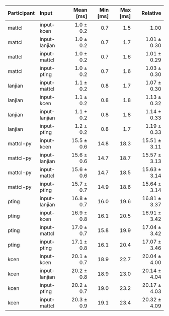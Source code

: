 | Participant | Input | Mean [ms] | Min [ms] | Max [ms] | Relative |
|:---|:---|---:|---:|---:|---:|
| mattcl | input-kcen | 1.0 ± 0.2 | 0.7 | 1.5 | 1.00 |
| mattcl | input-lanjian | 1.0 ± 0.2 | 0.7 | 1.7 | 1.01 ± 0.30 |
| mattcl | input-mattcl | 1.0 ± 0.2 | 0.7 | 1.6 | 1.01 ± 0.29 |
| mattcl | input-pting | 1.0 ± 0.2 | 0.7 | 1.6 | 1.03 ± 0.30 |
| lanjian | input-mattcl | 1.1 ± 0.2 | 0.8 | 1.7 | 1.07 ± 0.30 |
| lanjian | input-kcen | 1.1 ± 0.2 | 0.8 | 1.8 | 1.13 ± 0.32 |
| lanjian | input-lanjian | 1.1 ± 0.2 | 0.8 | 1.8 | 1.14 ± 0.33 |
| lanjian | input-pting | 1.2 ± 0.2 | 0.8 | 1.7 | 1.19 ± 0.33 |
| mattcl-py | input-kcen | 15.5 ± 0.6 | 14.8 | 18.3 | 15.51 ± 3.11 |
| mattcl-py | input-lanjian | 15.6 ± 0.6 | 14.7 | 18.7 | 15.57 ± 3.13 |
| mattcl-py | input-mattcl | 15.6 ± 0.6 | 14.7 | 18.5 | 15.63 ± 3.14 |
| mattcl-py | input-pting | 15.7 ± 0.7 | 14.9 | 18.6 | 15.64 ± 3.14 |
| pting | input-lanjian | 16.8 ± 0.7 | 16.0 | 19.6 | 16.81 ± 3.37 |
| pting | input-kcen | 16.9 ± 0.8 | 16.1 | 20.5 | 16.91 ± 3.42 |
| pting | input-mattcl | 17.0 ± 0.7 | 15.8 | 19.9 | 17.04 ± 3.42 |
| pting | input-pting | 17.1 ± 0.8 | 16.1 | 20.4 | 17.07 ± 3.46 |
| kcen | input-kcen | 20.1 ± 0.7 | 18.9 | 22.7 | 20.04 ± 4.00 |
| kcen | input-lanjian | 20.2 ± 0.8 | 18.9 | 23.0 | 20.14 ± 4.04 |
| kcen | input-pting | 20.2 ± 0.7 | 19.0 | 23.2 | 20.17 ± 4.03 |
| kcen | input-mattcl | 20.3 ± 0.9 | 19.1 | 23.4 | 20.32 ± 4.09 |
